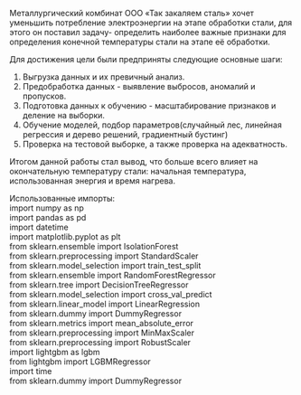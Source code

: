 Металлургический комбинат ООО «Так закаляем сталь» хочет уменьшить потребление электроэнергии на этапе обработки стали, для этого он поставил задачу- определить наиболее важные признаки для определения конечной температуры стали на этапе её обработки.

Для достижения цели были предприняты следующие основные шаги:  
1. Выгрузка данных и их превичный анализ.
2. Предобработка данных - выявление выбросов, аномалий и пропусков.  
3. Подготовка данных к обучению - масштабирование признаков и деление на выборки.
4. Обучение моделей, подбор параметров(случайный лес, линейная регрессия и дерево решений, градиентный бустинг)
5. Проверка на тестовой выборке, а также проверка на адекватность.

Итогом данной работы стал вывод, что больше всего влияет на окончательную температуру стали: начальная температура, использованная энергия и время нагрева.  

Использованные импорты:  
import numpy as np  
import pandas as pd  
import datetime  
import matplotlib.pyplot as plt  
from sklearn.ensemble import IsolationForest  
from sklearn.preprocessing import StandardScaler  
from sklearn.model_selection import train_test_split  
from sklearn.ensemble import RandomForestRegressor  
from sklearn.tree import DecisionTreeRegressor  
from sklearn.model_selection import cross_val_predict  
from sklearn.linear_model import LinearRegression  
from sklearn.dummy import DummyRegressor  
from sklearn.metrics import mean_absolute_error  
from sklearn.preprocessing import MinMaxScaler  
from sklearn.preprocessing import RobustScaler  
import lightgbm as lgbm  
from lightgbm import LGBMRegressor  
import time  
from sklearn.dummy import DummyRegressor  

